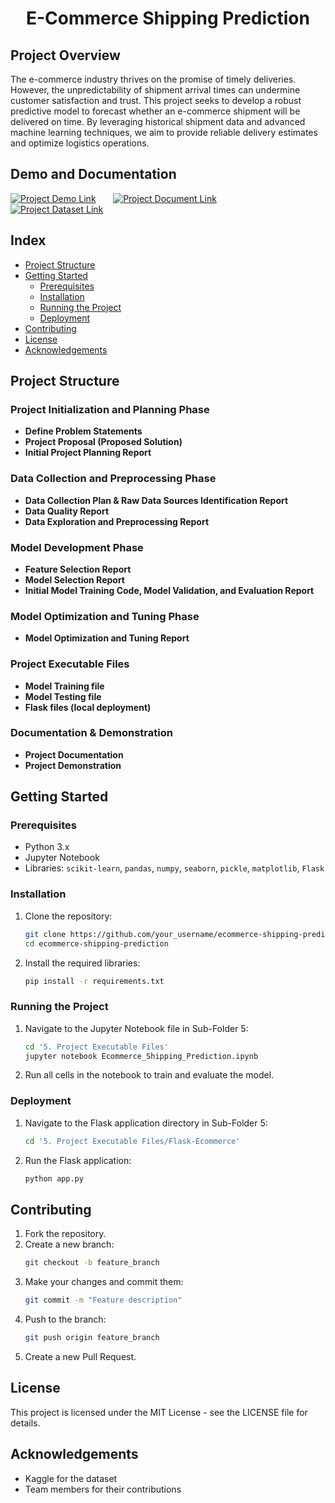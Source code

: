 <div align="center">
  <h1>E-Commerce Shipping Prediction</h1>
</div>

## Project Overview
The e-commerce industry thrives on the promise of timely deliveries. However, the unpredictability of shipment arrival times can undermine customer satisfaction and trust. This project seeks to develop a robust predictive model to forecast whether an e-commerce shipment will be delivered on time. By leveraging historical shipment data and advanced machine learning techniques, we aim to provide reliable delivery estimates and optimize logistics operations.

## Demo and Documentation
[![Project Demo Link](https://img.shields.io/badge/Demo-Link-blue?style=for-the-badge&logo=google-drive)](https://drive.google.com/drive/u/0/home) &nbsp;&nbsp;&nbsp;&nbsp;&nbsp; [![Project Document Link](https://img.shields.io/badge/Documentation-Link-blue?style=for-the-badge&logo=google-drive)](https://drive.google.com/drive/u/0/home) &nbsp;&nbsp;&nbsp;&nbsp;&nbsp; [![Project Dataset Link](https://img.shields.io/badge/Dataset-Link-blue?style=for-the-badge&logo=google-drive)](https://www.kaggle.com/datasets/prachi13/customer-analytics?select=Train.csv)

## Index
- [Project Structure](#project-structure)
- [Getting Started](#getting-started)
  - [Prerequisites](#prerequisites)
  - [Installation](#installation)
  - [Running the Project](#running-the-project)
  - [Deployment](#deployment)
- [Contributing](#contributing)
- [License](#license)
- [Acknowledgements](#acknowledgements)

## Project Structure

### Project Initialization and Planning Phase
- **Define Problem Statements**
- **Project Proposal (Proposed Solution)**
- **Initial Project Planning Report**

### Data Collection and Preprocessing Phase
- **Data Collection Plan & Raw Data Sources Identification Report**
- **Data Quality Report**
- **Data Exploration and Preprocessing Report**

### Model Development Phase 
- **Feature Selection Report**
- **Model Selection Report**
- **Initial Model Training Code, Model Validation, and Evaluation Report**

### Model Optimization and Tuning Phase
- **Model Optimization and Tuning Report**

### Project Executable Files
- **Model Training file**
- **Model Testing file**
- **Flask files (local deployment)**

### Documentation & Demonstration
- **Project Documentation**
- **Project Demonstration**

## Getting Started

### Prerequisites
- Python 3.x
- Jupyter Notebook
- Libraries: `scikit-learn`, `pandas`, `numpy`, `seaborn`, `pickle`, `matplotlib`, `Flask`

### Installation
1. Clone the repository:
    ```bash
    git clone https://github.com/your_username/ecommerce-shipping-prediction.git
    cd ecommerce-shipping-prediction
    ```
2. Install the required libraries:
    ```bash
    pip install -r requirements.txt
    ```

### Running the Project
1. Navigate to the Jupyter Notebook file in Sub-Folder 5:
    ```bash
    cd '5. Project Executable Files'
    jupyter notebook Ecommerce_Shipping_Prediction.ipynb
    ```
2. Run all cells in the notebook to train and evaluate the model.

### Deployment
1. Navigate to the Flask application directory in Sub-Folder 5:
    ```bash
    cd '5. Project Executable Files/Flask-Ecommerce'
    ```
2. Run the Flask application:
    ```bash
    python app.py
    ```

## Contributing
1. Fork the repository.
2. Create a new branch:
    ```bash
    git checkout -b feature_branch
    ```
3. Make your changes and commit them:
    ```bash
    git commit -m "Feature description"
    ```
4. Push to the branch:
    ```bash
    git push origin feature_branch
    ```
5. Create a new Pull Request.

## License
This project is licensed under the MIT License - see the LICENSE file for details.

## Acknowledgements
- Kaggle for the dataset
- Team members for their contributions
